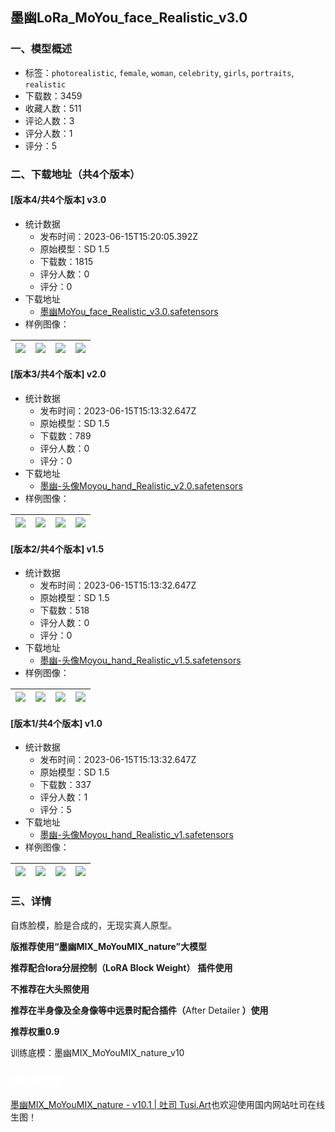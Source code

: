 ## 墨幽LoRa_MoYou_face_Realistic_v3.0
### 一、模型概述

- 标签：`photorealistic`, `female`, `woman`, `celebrity`, `girls`, `portraits`, `realistic`
- 下载数：3459
- 收藏人数：511
- 评论人数：3
- 评分人数：1
- 评分：5

### 二、下载地址（共4个版本）

#### [版本4/共4个版本] v3.0

- 统计数据
  - 发布时间：2023-06-15T15:20:05.392Z
  - 原始模型：SD 1.5
  - 下载数：1815
  - 评分人数：0
  - 评分：0
- 下载地址
  - [墨幽MoYou_face_Realistic_v3.0.safetensors](https://civitai.com/api/download/models/96637)
- 样例图像：

| <img src="https://image.civitai.com/xG1nkqKTMzGDvpLrqFT7WA/aeb8e0a3-b964-4d9f-824b-a77fd98296a4/width=450/1155136.jpeg" /> | <img src="https://image.civitai.com/xG1nkqKTMzGDvpLrqFT7WA/f345f2a5-b53b-4867-b295-7060fe1f14fb/width=450/1155133.jpeg" /> | <img src="https://image.civitai.com/xG1nkqKTMzGDvpLrqFT7WA/c4a43127-0f84-4929-8ff0-083b5c987f2c/width=450/1155134.jpeg" /> | <img src="https://image.civitai.com/xG1nkqKTMzGDvpLrqFT7WA/30588cd9-a799-4be4-850a-7390cc02623e/width=450/1155137.jpeg" /> |
| ---- | ---- | ---- | ---- |

#### [版本3/共4个版本] v2.0

- 统计数据
  - 发布时间：2023-06-15T15:13:32.647Z
  - 原始模型：SD 1.5
  - 下载数：789
  - 评分人数：0
  - 评分：0
- 下载地址
  - [墨幽-头像Moyou_hand_Realistic_v2.0.safetensors](https://civitai.com/api/download/models/91435)
- 样例图像：

| <img src="https://image.civitai.com/xG1nkqKTMzGDvpLrqFT7WA/376b806c-45a8-464c-9ba1-41fb30b00b56/width=450/1068288.jpeg" /> | <img src="https://image.civitai.com/xG1nkqKTMzGDvpLrqFT7WA/2bd3b6d9-f5a7-4e62-ba12-b58582769fba/width=450/1068306.jpeg" /> | <img src="https://image.civitai.com/xG1nkqKTMzGDvpLrqFT7WA/a4185a1e-062a-455d-8de6-1565d90e899f/width=450/1068284.jpeg" /> | <img src="https://image.civitai.com/xG1nkqKTMzGDvpLrqFT7WA/56b84589-d452-481b-94de-8cde00409e02/width=450/1068296.jpeg" /> |
| ---- | ---- | ---- | ---- |

#### [版本2/共4个版本] v1.5

- 统计数据
  - 发布时间：2023-06-15T15:13:32.647Z
  - 原始模型：SD 1.5
  - 下载数：518
  - 评分人数：0
  - 评分：0
- 下载地址
  - [墨幽-头像Moyou_hand_Realistic_v1.5.safetensors](https://civitai.com/api/download/models/89132)
- 样例图像：

| <img src="https://image.civitai.com/xG1nkqKTMzGDvpLrqFT7WA/69ce66e8-4a17-4789-8252-734e808921ee/width=450/1031002.jpeg" /> | <img src="https://image.civitai.com/xG1nkqKTMzGDvpLrqFT7WA/cfe40135-8bcf-4823-8424-cef186ed3ddb/width=450/1028322.jpeg" /> | <img src="https://image.civitai.com/xG1nkqKTMzGDvpLrqFT7WA/7b933187-30d1-4207-857c-774672518170/width=450/1028330.jpeg" /> | <img src="https://image.civitai.com/xG1nkqKTMzGDvpLrqFT7WA/730a5189-1647-40af-8d0e-37dd9b2b4d3b/width=450/1031004.jpeg" /> |
| ---- | ---- | ---- | ---- |

#### [版本1/共4个版本] v1.0

- 统计数据
  - 发布时间：2023-06-15T15:13:32.647Z
  - 原始模型：SD 1.5
  - 下载数：337
  - 评分人数：1
  - 评分：5
- 下载地址
  - [墨幽-头像Moyou_hand_Realistic_v1.safetensors](https://civitai.com/api/download/models/88845)
- 样例图像：

| <img src="https://image.civitai.com/xG1nkqKTMzGDvpLrqFT7WA/47491120-7e94-4273-b991-44fc03d4769b/width=450/1023148.jpeg" /> | <img src="https://image.civitai.com/xG1nkqKTMzGDvpLrqFT7WA/3a33a1c3-a721-4cd3-93df-02e057e98caa/width=450/1023137.jpeg" /> | <img src="https://image.civitai.com/xG1nkqKTMzGDvpLrqFT7WA/77d53dc5-f039-4e8d-9018-d17d25d5aa76/width=450/1023130.jpeg" /> | <img src="https://image.civitai.com/xG1nkqKTMzGDvpLrqFT7WA/28fb0759-559f-4cee-802d-0c95cb97a8ac/width=450/1023132.jpeg" /> |
| ---- | ---- | ---- | ---- |


### 三、详情
<p>自炼脸模，脸是合成的，无现实真人原型。</p><p><strong>版推荐使用“墨幽MIX_MoYouMIX_nature”大模型</strong></p><p><strong>推荐配合lora分层控制（LoRA Block Weight）</strong> <strong>插件使用</strong></p><p><strong>不推荐在大头照使用</strong></p><p><strong>推荐在半身像及全身像等中远景时配合插件（</strong>After Detailer<strong> ）使用</strong></p><p><strong>推荐权重0.9</strong></p><p></p><p></p><p>训练底模：墨幽MIX_MoYouMIX_nature_v10</p><h3 id="heading-36"><strong><span style="color:rgb(255, 255, 255)">积极返图哦！</span></strong></h3><p><a target="_blank" rel="ugc" href="https://tusi.art/models/603277759302632398">墨幽MIX_MoYouMIX_nature - v10.1 | 吐司 </a><a target="_blank" rel="ugc" href="http://Tusi.Art">Tusi.Art</a>也欢迎使用国内网站吐司在线生图！</p>